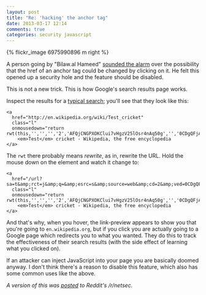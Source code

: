 ```yaml
---
layout: post
title: "Re: 'hacking' the anchor tag"
date: 2013-03-17 12:14
comments: true
categories: security javascript
---
```


{% flickr_image 6975990896 m right %}

A person going by "Bilaw.al Hameed" [sounded the alarm](http://bilaw.al/2013/03/17/hacking-the-a-tag-in-100-characters.html) over the possibility that the href of an anchor tag could be changed by
clicking on it. He felt this opened up a security hole and the feature should be disabled.

This is not a new trick. This is how Google's search results page works. 

<!-- more -->
Inspect the results for a [typical search](https://www.google.com/?q=test#hl=en&safe=off&output=search&sclient=psy-ab&q=test&oq=test); you'll see that they look like this:

<div style="clear: both;"></div>

    <a 
      href="http://en.wikipedia.org/wiki/Test_cricket"
      class="l"
      onmousedown="return rwt(this,'','','','2','AFQjCNGPXOKClui7vHgzV25lOsr4nAq50g','','0CDgQFjAB','','',event)">
        <em>Test</em> cricket - Wikipedia, the free encyclopedia
    </a>

The `rwt` there probably means _rewrite_, as in, rewrite the URL. Hold the mouse down on the element and watch it change to: 

    <a 
      href="/url?sa=t&amp;rct=j&amp;q=&amp;esrc=s&amp;source=web&amp;cd=2&amp;ved=0CDgQFjAB&amp;url=http%3A%2F%2Fen.wikipedia.org%2Fwiki%2FTest_cricket&amp;ei=BBlGUZXbLdLSqAHKkoDQBQ&amp;usg=AFQjCNGPXOKClui7vHgzV25lOsr4nAq50g"
      class="l"
      onmousedown="return rwt(this,'','','','2','AFQjCNGPXOKClui7vHgzV25lOsr4nAq50g','','0CDgQFjAB','','',event)">
        <em>Test</em> cricket - Wikipedia, the free encyclopedia
    </a>

And that's why, when you hover, the link-preview appears to show you that you're going to `en.wikipedia.org`, but if you click you are actually going to a Google page which redirects you to what you wanted. They do this to track the effectiveness of their search results (with the side effect of learning what you clicked on).

If an attacker can inject JavaScript into your page you are basically doomed anyway. I don't think there's a reason to disable this feature, which also has some common uses like the above.

_A version of this was [posted](http://www.reddit.com/r/netsec/comments/1ah2gq/hacking_the_a_tag_in_100_characters_deviously/c8xcw4l) to Reddit's /r/netsec._
